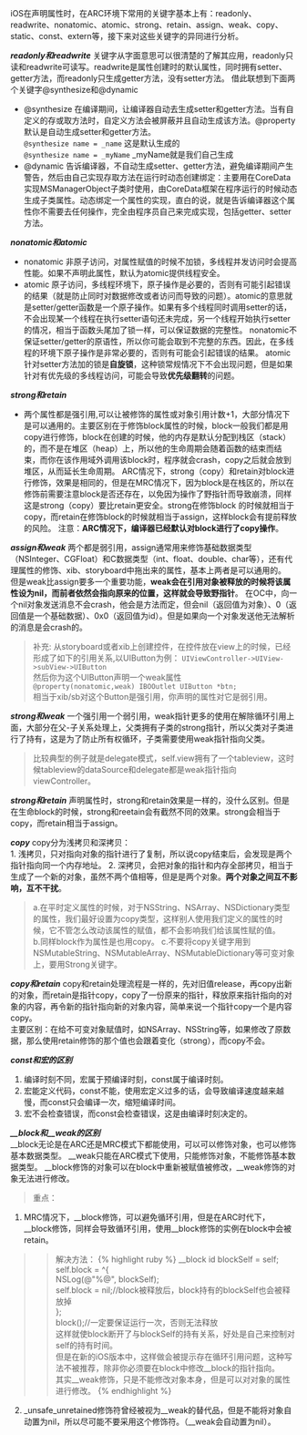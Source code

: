 
iOS在声明属性时，在ARC环境下常用的关键字基本上有：readonly、readwrite、nonatomic、atomic、strong、retain、assign、weak、copy、static、const、extern等，接下来对这些关键字的异同进行分析。

***readonly和readwrite***
关键字从字面意思可以很清楚的了解其应用，readonly只读和readwrite可读写。readwrite是属性创建时的默认属性，同时拥有setter、getter方法，而readonly只生成getter方法，没有setter方法。
借此联想到下面两个关键字@synthesize和@dynamic
+ @synthesize
    在编译期间，让编译器自动去生成setter和getter方法。当有自定义的存或取方法时，自定义方法会被屏蔽并且自动生成该方法。@property默认是自动生成setter和getter方法。  
    `@synthesize name = _name` 这是默认生成的  
    `@synthesize name = _myName` _myName就是我们自己生成
+ @dynamic
    告诉编译器，不自动生成setter、getter方法，避免编译期间产生警告，然后由自己实现存取方法在运行时动态创建绑定：主要用在CoreData实现MSManagerObject子类时使用，由CoreData框架在程序运行的时候动态生成子类属性。动态绑定一个属性的实现，直白的说，就是告诉编译器这个属性你不需要去任何操作，完全由程序员自己来完成实现，包括getter、setter方法。

***nonatomic和atomic***
+ nonatomic
    非原子访问，对属性赋值的时候不加锁，多线程并发访问时会提高性能。如果不声明此属性，默认为atomic提供线程安全。
+ atomic
    原子访问，多线程环境下，原子操作是必要的，否则有可能引起错误的结果（就是防止同时对数据修改或者访问而导致的问题）。atomic的意思就是setter/getter函数是一个原子操作。如果有多个线程同时调用setter的话，不会出现某一个线程在执行setter语句还未完成，另一个线程开始执行setter的情况，相当于函数头尾加了锁一样，可以保证数据的完整性。 nonatomic不保证setter/getter的原语性，所以你可能会取到不完整的东西。因此，在多线程的环境下原子操作是非常必要的，否则有可能会引起错误的结果。 atomic针对setter方法加的锁是**自旋锁**，这种锁常规情况下不会出现问题，但是如果针对有优先级的多线程访问，可能会导致**优先级翻转**的问题。

***strong和retain***
+ 两个属性都是强引用,可以让被修饰的属性或对象引用计数+1，大部分情况下是可以通用的。主要区别在于修饰block属性的时候，block一般我们都是用copy进行修饰，block在创建的时候，他的内存是默认分配到栈区（stack）的，而不是在堆区（heap）上，所以他的生命周期会随着函数的结束而结束，而你在该作用域外调用该block时，程序就会crash，copy之后就会放到堆区，从而延长生命周期。  ARC情况下，strong（copy）和retain对block进行修饰，效果是相同的，但是在MRC情况下，因为block是在栈区的，所以在修饰前需要注意block是否还存在，以免因为操作了野指针而导致崩溃，同样这是strong（copy）要比retain更安全。strong在修饰block 的时候就相当于copy，而retain在修饰block的时候就相当于assign，这样block会有提前释放的风险。    注意：**ARC情况下，编译器已经默认对block进行了copy操作**。
    
***assign和weak***
两个都是弱引用，assign通常用来修饰基础数据类型（NSInteger、CGFloat）和C数据类型（int、float、double、char等），还有代理属性的修饰、xib、storyboard中拖出来的属性，基本上两者是可以通用的。   
但是weak比assign要多一个重要功能，**weak会在引用对象被释放的时候将该属性设为nil，而前者依然会指向原来的位置，这样就会导致野指针**。 在OC中，向一个nil对象发送消息不会crash，他会是方法而定，但会nil（返回值为对象）、0（返回值是一个基础数据）、0x0（返回值为id）。但是如果向一个对象发送他无法解析的消息是会crash的。

>补充:  从storyboard或者xib上创建控件，在控件放在view上的时候，已经形成了如下的引用关系,以UIButton为例：
    `UIViewController->UIView->subView->UIButton`     
    然后你为这个UIButton声明一个weak属性    
    `@property(nonatomic,weak) IBOOutlet UIButton *btn;`    
    相当于xib/sb对这个Button是强引用，你声明的属性对它是弱引用。
    
***strong和weak***
一个强引用一个弱引用，weak指针更多的使用在解除循环引用上面，大部分在父-子关系处理上，父类拥有子类的strong指针，所以父类对子类进行了持有，这是为了防止所有权循环，子类需要使用weak指针指向父类。
>比较典型的例子就是delegate模式，self.view拥有了一个tableview，这时候tableview的dataSource和delegate都是weak指针指向viewController。

***strong和retain***
    声明属性时，strong和retain效果是一样的，没什么区别。但是在生命block的时候，strong和reetain会有截然不同的效果。strong会相当于copy，而retain相当于assign。

***copy***
    copy分为浅拷贝和深拷贝：  
    1. 浅拷贝，只对指向对象的指针进行了复制，所以说copy结束后，会发现是两个指针指向同一个内存地址。
    2. 深拷贝，会把对象的指针和内存全部拷贝，相当于生成了一个新的对象，虽然不两个值相等，但是是两个对象。**两个对象之间互不影响，互不干扰**。
> a.在平时定义属性的时候，对于NSString、NSArray、NSDictionary类型的属性，我们最好设置为copy类型，这样别人使用我们定义的属性的时候，它不管怎么改动该属性的赋值，都不会影响我们给该属性赋的值。   
    b.同样block作为属性是也用copy。
    c.不要将copy关键字用到NSMutableString、NSMutableArray、NSMutableDictionary等可变对象上，要用Strong关键字。
    
***copy和retain***
    copy和retain处理流程是一样的，先对旧值release，再copy出新的对象，而retain是指针copy，copy了一份原来的指针，释放原来指针指向的对象的内容，再令新的指针指向新的对象内容，简单来说一个指针copy一个是内容copy。  
    主要区别：在给不可变对象赋值时，如NSArray、NSString等，如果修改了原数据，那么使用retain修饰的那个值也会跟着变化（strong），而copy不会。
    
***const和宏的区别***
1. 编译时刻不同，宏属于预编译时刻，const属于编译时刻。
2. 宏能定义代码，const不能，使用宏定义过多的话，会导致编译速度越来越慢，而const只会编译一次，缩短编译时间。
3. 宏不会检查错误，而const会检查错误，这是由编译时刻决定的。

***__block和__weak的区别***   
    __block无论是在ARC还是MRC模式下都能使用，可以可以修饰对象，也可以修饰基本数据类型。
    __weak只能在ARC模式下使用，只能修饰对象，不能修饰基本数据类型。
    __block修饰的对象可以在block中重新被赋值被修改，__weak修饰的对象无法进行修改。
> 重点：
1. MRC情况下，__block修饰，可以避免循环引用，但是在ARC时代下，__block修饰，同样会导致循环引用，使用__block修饰的实例在block中会被retain。
>>解决方法：
{% highlight ruby %}
__block id blockSelf = self;
self.block = ^{  
NSLog(@"%@", blockSelf);  
self.block = nil;//block被释放后，block持有的blockSelf也会被释放掉  
};  
block();//一定要保证运行一次，否则无法释放    
这样就使block断开了与blockSelf的持有关系，好处是自己来控制对self的持有时间。   
但是在新的iOS版本中，这样做会被提示存在循环引用问题，这种写法不被推荐，除非你必须要在block中修改__block的指针指向。     
其实__weak修饰，只是不能修改对象本身，但是可以对对象的属性进行修改。
{% endhighlight %}
2. _unsafe_unretained修饰符曾经被视为__weak的替代品，但是不能将对象自动置为nil，所以尽可能不要采用这个修饰符。（__weak会自动置为nil）。


